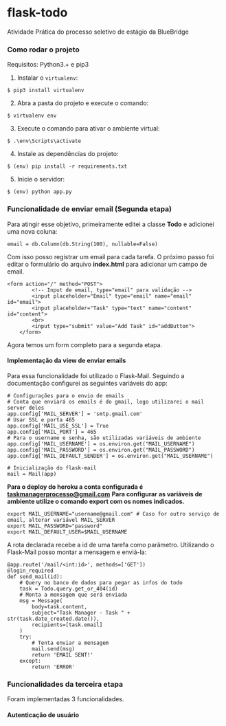# flask-todo
Atividade Prática do processo seletivo de estágio da BlueBridge

### Como rodar o projeto
Requisitos: Python3.+ e pip3
1. Instalar o `virtualenv`:
```
$ pip3 install virtualenv
```

2. Abra a pasta do projeto e execute o comando:
```
$ virtualenv env
```

3. Execute o comando para ativar o ambiente virtual:
```
$ .\env\Scripts\activate
```

4. Instale as dependências do projeto:
```
$ (env) pip install -r requirements.txt
```

5. Inicie o servidor:
```
$ (env) python app.py
```
### Funcionalidade de enviar email (Segunda etapa)
Para atingir esse objetivo, primeiramente editei a classe **Todo** e adicionei uma nova coluna:
```
email = db.Column(db.String(100), nullable=False)
```
Com isso posso registrar um email para cada tarefa. O próximo passo foi editar o formulário do arquivo **index.html** para adicionar um campo de email.
```
<form action="/" method="POST">
        <!-- Input de email, type="email" para validação -->
        <input placeholder="Email" type="email" name="email" id="email">
        <input placeholder="Task" type="text" name="content" id="content">
        <br>
        <input type="submit" value="Add Task" id="addButton">
    </form>
```
Agora temos um form completo para a segunda etapa. 
#### Implementação da view de enviar emails 
Para essa funcionalidade foi utilizado o Flask-Mail. Seguindo a documentação configurei as seguintes variáveis do app:
```
# Configurações para o envio de emails
# Conta que enviará os emails é do gmail, logo utilizarei o mail server deles
app.config['MAIL_SERVER'] = 'smtp.gmail.com'
# Usar SSL e porta 465
app.config['MAIL_USE_SSL'] = True
app.config['MAIL_PORT'] = 465
# Para o username e senha, são utilizadas variáveis de ambiente
app.config['MAIL_USERNAME'] = os.environ.get("MAIL_USERNAME")
app.config['MAIL_PASSWORD'] = os.environ.get("MAIL_PASSWORD")
app.config['MAIL_DEFAULT_SENDER'] = os.environ.get("MAIL_USERNAME")

# Inicialização do flask-mail
mail = Mail(app)
```
**Para o deploy do heroku a conta configurada é taskmanagerprocesso@gmail.com**
**Para configurar as variáveis de ambiente utilize o comando export com os nomes indicados.**
```
export MAIL_USERNAME="username@gmail.com" # Caso for outro serviço de email, alterar variável MAIL_SERVER
export MAIL_PASSWORD="password"
export MAIL_DEFAULT_USER=$MAIL_USERNAME
```

A rota declarada recebe a id de uma tarefa como parâmetro. Utilizando o Flask-Mail posso montar a mensagem e enviá-la:
```
@app.route('/mail/<int:id>', methods=['GET'])
@login_required
def send_mail(id):
    # Query no banco de dados para pegar as infos do todo
    task = Todo.query.get_or_404(id)
    # Monta a mensagem que será enviada
    msg = Message(
        body=task.content,
        subject="Task Manager - Task " + str(task.date_created.date()),
        recipients=[task.email]
    )
    try:
        # Tenta enviar a mensagem
        mail.send(msg)
        return 'EMAIL SENT!'
    except:
        return 'ERROR'
```

### Funcionalidades da terceira etapa
Foram implementadas 3 funcionalidades.
#### Autenticação de usuário
